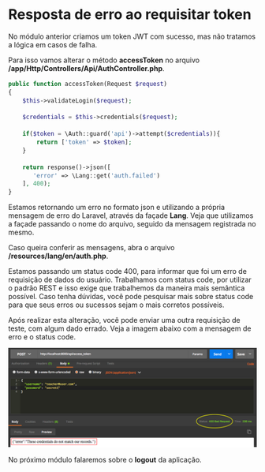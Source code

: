 # Resposta de erro ao requisitar token

No módulo anterior criamos um token JWT com sucesso, mas não tratamos a lógica em casos de falha.

Para isso vamos alterar o método **accessToken** no arquivo **/app/Http/Controllers/Api/AuthController.php**.

```php
public function accessToken(Request $request)
{
    $this->validateLogin($request);

    $credentials = $this->credentials($request);

    if($token = \Auth::guard('api')->attempt($credentials)){
        return ['token' => $token];
    }

    return response()->json([
       'error' => \Lang::get('auth.failed')
    ], 400);
}
```

Estamos retornando um erro no formato json e utilizando a própria mensagem de erro do Laravel, através da façade **Lang**. Veja que utilizamos a façade passando o nome do arquivo, seguido da mensagem registrada no mesmo.

Caso queira conferir as mensagens, abra o arquivo **/resources/lang/en/auth.php**.

Estamos passando um status code 400, para informar que foi um erro de requisição de dados do usuário. Trabalhamos com status code, por utilizar o padrão REST e isso exige que trabalhemos da maneira mais semântica possível. Caso tenha dúvidas, você pode pesquisar mais sobre status code para que seus erros ou sucessos sejam o mais corretos possíveis.

Após realizar esta alteração, você pode enviar uma outra requisição de teste, com algum dado errado. Veja a imagem abaixo com a mensagem de erro e o status code.

![error_access_token](./images/error_access_token.png "error_access_token")

No próximo módulo falaremos sobre o **logout** da aplicação.